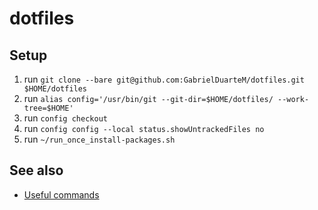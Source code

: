 # dotfiles

## Setup

1. run `git clone --bare git@github.com:GabrielDuarteM/dotfiles.git $HOME/dotfiles`
1. run `alias config='/usr/bin/git --git-dir=$HOME/dotfiles/ --work-tree=$HOME'`
1. run `config checkout`
1. run `config config --local status.showUntrackedFiles no`
1. run `~/run_once_install-packages.sh`


## See also

- [Useful commands](Useful%20commands.md)
